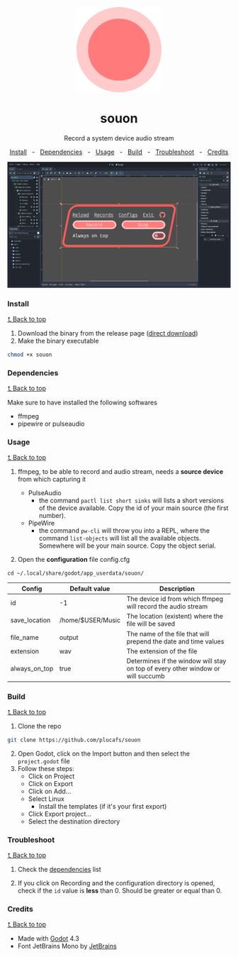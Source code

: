 <div style="text-align: center">

![souon godot editor screenshot](icons/rec.svg)
# souon
Record a system device audio stream

<a href="#install">Install</a>
<span>&nbsp;&nbsp;-&nbsp;&nbsp;</span>
<a href="#dependencies">Dependencies</a>
<span>&nbsp;&nbsp;-&nbsp;&nbsp;</span>
<a href="#usage">Usage</a>
<span>&nbsp;&nbsp;-&nbsp;&nbsp;</span>
<a href="#build">Build</a>
<span>&nbsp;&nbsp;-&nbsp;&nbsp;</span>
<a href="#troubleshoot">Troubleshoot</a>
<span>&nbsp;&nbsp;-&nbsp;&nbsp;</span>
<a href="#credits">Credits</a>

![souon godot editor screenshot](images/editor_screenshot_souon.png)

</div>

### Install
[⮤ Back to top](#souon)

1. Download the binary from the release page ([direct download](#))
2. Make the binary executable
```sh
chmod +x souon
```

### Dependencies
[⮤ Back to top](#souon)

Make sure to have installed the following softwares
- ffmpeg
- pipewire or pulseaudio

### Usage
[⮤ Back to top](#souon)

1. ffmpeg, to be able to record and audio stream, needs a **source device** from which capturing it
	- PulseAudio
		- the command `pactl list short sinks` will lists a short versions of the device available. 
		Copy the id of your main source (the first number).
	- PipeWire
		- the command  `pw-cli` will throw you into a REPL, where the command `list-objects` will list all the available objects. Somewhere will be your main source.
		Copy the object serial.

2. Open the **configuration** file config.cfg
```
cd ~/.local/share/godot/app_userdata/souon/
```

|Config|Default value|Description
|---|---|---|
|id|-1|The device id from which ffmpeg will record the audio stream|
|save_location|/home/$USER/Music|The location (existent) where the file will be saved|
|file_name|output|The name of the file that will prepend the date and time values|
|extension|wav|The extension of the file|
|always_on_top|true|Determines if the window will stay on top of every other window or will succumb|

### Build
[⮤ Back to top](#souon)

1. Clone the repo
```sh
git clone https://github.com/plucafs/souon
```
2. Open Godot, click on the Import button and then select the `project.godot` file
3. Follow these steps:
	- Click on Project
	- Click on Export
	- Click on Add...
	- Select Linux
		- Install the templates (if it's your first export)
	- Click Export project...
	- Select the destination directory


### Troubleshoot
[⮤ Back to top](#souon)

1. Check the [dependencies](#dependencies) list

2. If you click on Recording and the configuration directory is opened, check if the `id` value is  **less** than 0. Should be greater or equal than 0.

### Credits
[⮤ Back to top](#souon)

- Made with [Godot](https://godotengine.org/) 4.3
- Font JetBrains Mono by [JetBrains](https://www.jetbrains.com/lp/mono/)
